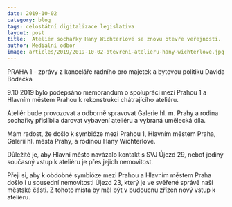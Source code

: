 ```yaml
---
date: 2019-10-02
category: blog
tags: celostátní digitalizace legislativa
layout: post
title:  Ateliér sochařky Hany Wichterlové se znovu otevře veřejnosti. 
author: Mediální odbor
image: articles/2019/2019-10-02-otevreni-atelieru-hany-wichterlove.jpg
---
```

                           
PRAHA 1 - zprávy z kanceláře radního pro majetek a bytovou politiku Davida Bodečka
         
9.10 2019 bylo podepsáno memorandum o spolupráci mezi Prahou 1 a Hlavním městem Prahou k rekonstrukci chátrajícího ateliéru. 

Ateliér bude provozovat a odborně spravovat Galerie hl. m. Prahy a rodina sochařky přislíbila darovat vybavení ateliéru a vybraná umělecká díla.

Mám radost, že došlo k symbióze mezi Prahou 1, Hlavním městem Praha, Galerií hl. města Prahy, a rodinou Hany Wichterlové. 

Důležité je, aby Hlavní město navázalo kontakt s SVJ Újezd 29, neboť jediný současný vstup k ateliéru je přes jejich nemovitost. 

Přeji si, aby k obdobné symbióze mezi Prahou a Hlavním městem Praha došlo i u sousední nemovitosti Újezd 23, který je ve svěřené správě naší městské části. Z tohoto místa by měl být v budoucnu zřízen nový vstup k ateliéru.



